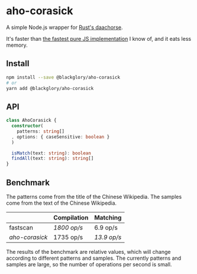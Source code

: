 # aho-corasick
A simple Node.js wrapper for [Rust's daachorse].

It's faster than [the fastest pure JS implementation] I know of,
and it eats less memory.

[Rust's daachorse]: https://crates.io/crates/daachorse
[the fastest pure JS implementation]: https://www.npmjs.com/package/fastscan

## Install
```sh
npm install --save @blackglory/aho-corasick
# or
yarn add @blackglory/aho-corasick
```

## API
```ts
class AhoCorasick {
  constructor(
    patterns: string[]
  , options: { caseSensitive: boolean }
  )

  isMatch(text: string): boolean
  findAll(text: string): string[]
}
```

## Benchmark
The patterns come from the title of the Chinese Wikipedia.
The samples come from the text of the Chinese Wikipedia.

|                | Compilation | Matching    |
|----------------|-------------|-------------|
| fastscan       | *1800 op/s* | 6.9 op/s    |
| *aho-corasick* | 1735 op/s   | *13.9 op/s* |

The results of the benchmark are relative values,
which will change according to different patterns and samples.
The currently patterns and samples are large,
so the number of operations per second is small.
